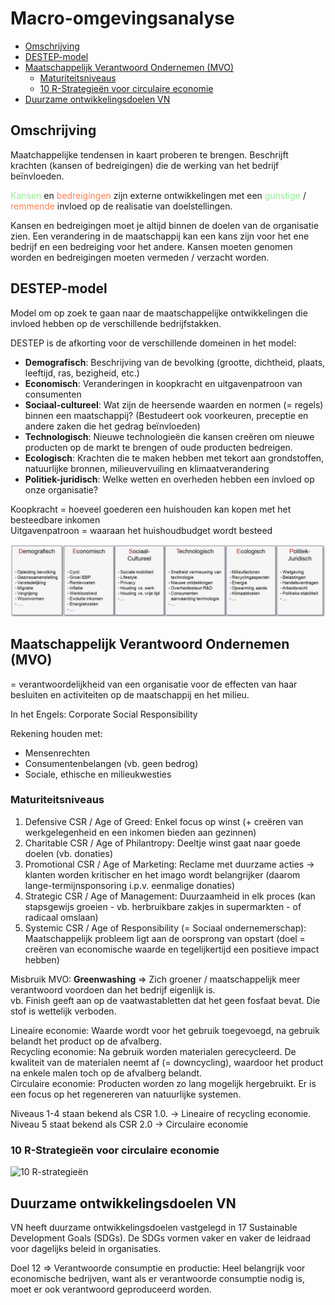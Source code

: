 <h1> Macro-omgevingsanalyse </h1>

- [Omschrijving](#omschrijving)
- [DESTEP-model](#destep-model)
- [Maatschappelijk Verantwoord Ondernemen (MVO)](#maatschappelijk-verantwoord-ondernemen-mvo)
  - [Maturiteitsniveaus](#maturiteitsniveaus)
  - [10 R-Strategieën voor circulaire economie](#10-r-strategieën-voor-circulaire-economie)
- [Duurzame ontwikkelingsdoelen VN](#duurzame-ontwikkelingsdoelen-vn)

## Omschrijving

Maatchappelijke tendensen in kaart proberen te brengen. Beschrijft krachten (kansen of bedreigingen) die de werking van het bedrijf beïnvloeden.

<span style="color:lightgreen">Kansen</span> en <span style="color:coral">bedreigingen</span> zijn externe ontwikkelingen met een <span style="color:lightgreen">gunstige</span> / <span style="color:coral">remmende</span> invloed op de realisatie van doelstellingen.

Kansen en bedreigingen moet je altijd binnen de doelen van de organisatie zien. Een verandering in de maatschappij kan een kans zijn voor het ene bedrijf en een bedreiging voor het andere. Kansen moeten genomen worden en bedreigingen moeten vermeden / verzacht worden.

## DESTEP-model

Model om op zoek te gaan naar de maatschappelijke ontwikkelingen die invloed hebben op de verschillende bedrijfstakken.

DESTEP is de afkorting voor de verschillende domeinen in het model:

- **Demografisch**: Beschrijving van de bevolking (grootte, dichtheid, plaats, leeftijd, ras, bezigheid, etc.)
- **Economisch**: Veranderingen in koopkracht en uitgavenpatroon van consumenten
- **Sociaal-cultureel**: Wat zijn de heersende waarden en normen (= regels) binnen een maatschappij? (Bestudeert ook voorkeuren, preceptie en andere zaken die het gedrag beïnvloeden)
- **Technologisch**: Nieuwe technologieën die kansen creëren om nieuwe producten op de markt te brengen of oude producten bedreigen.
- **Ecologisch**: Krachten die te maken hebben met tekort aan grondstoffen, natuurlijke bronnen, milieuvervuiling en klimaatverandering
- **Politiek-juridisch**: Welke wetten en overheden hebben een invloed op onze organisatie?

Koopkracht = hoeveel goederen een huishouden kan kopen met het besteedbare inkomen <br>
Uitgavenpatroon = waaraan het huishoudbudget wordt besteed

![Overzicht DESTEP-model](./img/deel_2/DESTEP.png)

## Maatschappelijk Verantwoord Ondernemen (MVO)

= verantwoordelijkheid van een organisatie voor de effecten van haar besluiten en activiteiten op de maatschappij en het milieu.

In het Engels: Corporate Social Responsibility

Rekening houden met:

- Mensenrechten
- Consumentenbelangen (vb. geen bedrog)
- Sociale, ethische en milieukwesties

### Maturiteitsniveaus

1. Defensive CSR / Age of Greed: Enkel focus op winst (+ creëren van werkgelegenheid en een inkomen bieden aan gezinnen)
2. Charitable CSR / Age of Philantropy: Deeltje winst gaat naar goede doelen (vb. donaties)
3. Promotional CSR / Age of Marketing: Reclame met duurzame acties -> klanten worden kritischer en het imago wordt belangrijker (daarom lange-termijnsponsoring i.p.v. eenmalige donaties)
4. Strategic CSR / Age of Management: Duurzaamheid in elk proces (kan stapsgewijs groeien - vb. herbruikbare zakjes in supermarkten - of radicaal omslaan)
5. Systemic CSR / Age of Responsibility (= Sociaal ondernemerschap): Maatschappelijk probleem ligt aan de oorsprong van opstart (doel = creëren van economische waarde en tegelijkertijd een positieve impact hebben)

Misbruik MVO: **Greenwashing** => Zich groener / maatschappelijk meer verantwoord voordoen dan het bedrijf eigenlijk is.<br>
vb. Finish geeft aan op de vaatwastabletten dat het geen fosfaat bevat. Die stof is wettelijk verboden.

Lineaire economie: Waarde wordt voor het gebruik toegevoegd, na gebruik belandt het product op de afvalberg. <br>
Recycling economie: Na gebruik worden materialen gerecycleerd. De kwaliteit van de materialen neemt af (= downcycling), waardoor het product na enkele malen toch op de afvalberg belandt. <br>
Circulaire economie: Producten worden zo lang mogelijk hergebruikt. Er is een focus op het regenereren van natuurlijke systemen.

Niveaus 1-4 staan bekend als CSR 1.0. -> Lineaire of recycling economie. <br>
Niveau 5 staat bekend als CSR 2.0 -> Circulaire economie

### 10 R-Strategieën voor circulaire economie

![10 R-strategieën](./img/deel_2/10%20R-Stragieën.png)

## Duurzame ontwikkelingsdoelen VN

VN heeft duurzame ontwikkelingsdoelen vastgelegd in 17 Sustainable Development Goals (SDGs). De SDGs vormen vaker en vaker de leidraad voor dagelijks beleid in organisaties.

Doel 12 => Verantwoorde consumptie en productie: Heel belangrijk voor economische bedrijven, want als er verantwoorde consumptie nodig is, moet er ook verantwoord geproduceerd worden.
